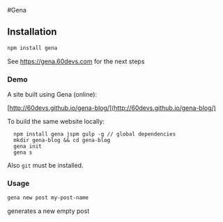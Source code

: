 #Gena

## Installation

```sh
npm install gena
```

See https://gena.60devs.com for the next steps

### Demo

A site built using Gena (online):

[http://60devs.github.io/gena-blog/](http://60devs.github.io/gena-blog/)

To build the same website locally:

```
  npm install gena jspm gulp -g // global dependencies
  mkdir gena-blog && cd gena-blog
  gena init
  gena s
```

Also `git` must be installed.

### Usage

```sh
gena new post my-post-name
```

generates a new empty post